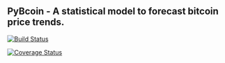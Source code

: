 ## PyBcoin - A statistical model to forecast bitcoin price trends.

[![Build Status](https://travis-ci.org/rguptauw/pybcoin.svg?branch=master)](https://travis-ci.org/rguptauw/pybcoin)

[![Coverage Status](https://coveralls.io/repos/github/rguptauw/pybcoin/badge.svg?branch=master)](https://coveralls.io/github/rguptauw/pybcoin?branch=master)
